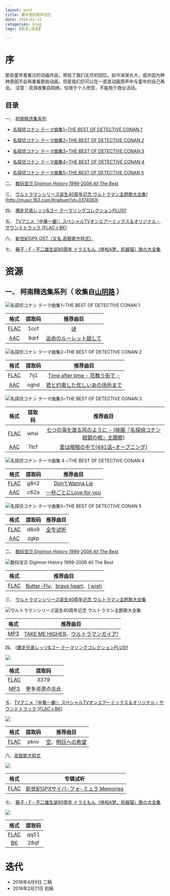 ```yaml
---
layout: post
title: 童年里的歌声记忆
date: 2016-02-21
categories: blog
tags: [影音,资源]

---
```




# 序

那些童年里看过的动画作品，带给了我们无尽的回忆。如今渐渐长大，或许因为种种原因不会再重看那些动画，但是我们仍可以在一首首动画原声中与童年的自己再会。
注意：资源收集自网络，仅限于个人欣赏，不能用于商业活动。

## 目录

一、 [柯南精选集系列](http://music.163.com/#/search/m/?id=4940932&s=THE%20BEST%20OF%20DETECTIVE%20CONAN&type=10)

* [名探侦コナン テーマ曲集1~THE BEST OF DETECTIVE CONAN 1](http://music.163.com/#/album?id=496860)
* [名探侦コナン テーマ曲集2~THE BEST OF DETECTIVE CONAN 2](http://music.163.com/#/album?id=496537)


* [名探侦コナン テーマ曲集3~THE BEST OF DETECTIVE CONAN 3](http://music.163.com/#/album?id=494927)	


* [名探侦コナン テーマ曲集4~THE BEST OF DETECTIVE CONAN 4](http://music.163.com/#/album?id=492691)


* [名探侦コナン テーマ曲集5~THE BEST OF DETECTIVE CONAN 5](http://music.163.com/#/album?id=3048041) 

二、 [数码宝贝 Digimon History 1999-2006 All The Best](http://music.163.com/#/album?id=494028)

三、 [ウルトラマンシリーズ诞生40周年记念 ウルトラマン主题歌大全集](http://music.163.com/#/album?id=495615)](http://music.163.com/#/album?id=3374083)

四、 [爆走兄弟レッツ&ゴー テーマソングコレクションPLUS!!](http://music.163.com/#/album?id=496297)

五、 [TVアニメ『中華一番!』スペシャルTVオンエアーミックス＆オリジナル・サウンドトラック [FLAC＋BK]](http://music.163.com/#/album?id=47045)

六、 [新世紀GPX OST（又名 高智能方程式）](http://music.163.com/#/search/m/?id=492735&s=%E9%AB%98%E6%99%BA%E8%83%BD%E6%96%B9%E7%A8%8B%E5%BC%8F&type=10)

七、 [藤子・F・不二雄生诞80周年 ドラえもん（哆啦A梦、机器猫）歌の大全集](http://music.163.com/#/album?id=2866785)

# 资源

## 一、 柯南精选集系列（ 收集自[山阴路](http://shanyinlu.com/search?k=+%E5%90%8D%E4%BE%A6%E6%8E%A2%E6%9F%AF%E5%8D%97%E4%B8%BB%E9%A2%98%E6%9B%B2%E7%B2%BE%E9%80%89%E9%9B%86) ）

![名探侦コナン テーマ曲集1~THE BEST OF DETECTIVE CONAN 1](http://p3.music.126.net/fysD-1SXjqIY1f91k4NThw==/5790028232027570.jpg)

|                    格式                    | 提取码  |                   推荐曲目                   |
| :--------------------------------------: | :--: | :--------------------------------------: |
| [FLAC](http://pan.baidu.com/share/init?shareid=1133626014&uk=1879509496) | 1ccf | [谜](http://music.163.com/#/song?id=4995268) |
| [AAC](http://pan.baidu.com/share/init?shareid=1469606262&uk=3409063139) | 9drf | [运命のルーレット廻して](http://music.163.com/#/song?id=4995269) |

![名探侦コナン テーマ曲集2~THE BEST OF DETECTIVE CONAN 2](http://p4.music.126.net/sfvaG7U8GVvflAiBT1NZ1w==/5841705278530697.jpg)

|                    格式                    | 提取码  |                   推荐曲目                   |
| :--------------------------------------: | :--: | :--------------------------------------: |
| [FLAC](http://pan.baidu.com/share/init?shareid=1149329463&uk=1879509496) | 7ij1 | [Time after time - 花舞う街で -](http://music.163.com/#/song?id=4988131) |
| [AAC](http://pan.baidu.com/share/init?shareid=1465061983&uk=3409063139) | oghd | [君と约束した优しいあの场所まで](http://music.163.com/#/song?id=4988136) |

![名探侦コナン テーマ曲集3~THE BEST OF DETECTIVE CONAN 3](http://p4.music.126.net/QO02K70eets8MQiY94Tkag==/5893382324984861.jpg)

|                    格式                    | 提取码  |                   推荐曲目                   |
| :--------------------------------------: | :--: | :--------------------------------------: |
| [FLAC](http://pan.baidu.com/share/init?shareid=1160249906&uk=1879509496) | whxi | [七つの海を渡る风のように - (映画『名探偵コナン 紺碧の棺』主題歌)](http://music.163.com/#/song?id=4956255) |
| [AAC](http://pan.baidu.com/share/init?shareid=1462320695&uk=3409063139) | 7tcf | [爱は暗暗の中で(491话~オープニング)](http://music.163.com/#/song?id=4956267) |

![名探侦コナン テーマ曲集 4 ~THE BEST OF DETECTIVE CONAN 4](http://p4.music.126.net/xWPgM0JzZxKgKV2SpZvxkw==/5839506255275238.jpg)

|                    格式                    | 提取码  |                   推荐曲目                   |
| :--------------------------------------: | :--: | :--------------------------------------: |
| [FLAC](http://pan.baidu.com/share/init?shareid=1439748040&uk=1879509496) | g8n2 | [Don't Wanna Lie](http://music.163.com/#/song?id=4920912) |
| [AAC](http://pan.baidu.com/share/init?shareid=1453796819&uk=3409063139) | c62a | [一秒ごとにLove for you](http://music.163.com/#/song?id=4920915) |

![名探侦コナン テーマ曲集5~THE BEST OF DETECTIVE CONAN 5](http://p3.music.126.net/8OD5YOH9-xY6s2weUZpUNA==/2544269907957505.jpg)

|                   格式                    | 提取码  |                   推荐曲目                   |
| :-------------------------------------: | :--: | :--------------------------------------: |
|  [FLAC](http://pan.baidu.com/s/1q6KZ8)  | d8x9 | [全专试听](http://music.163.com/#/album?id=3048041) |
| [AAC](http://pan.baidu.com/s/1sjoZ5M1 ) | zgkp |                                          |

二、 [数码宝贝 Digimon History 1999-2006 All The Best](http://tieba.baidu.com/p/1686727919)

![数码宝贝 Digimon History 1999-2006 All The Best](http://p3.music.126.net/o8ZfncjFF5frq8Q8iJJ9QQ==/2321069046256264.jpg)

|                    格式                    |                   推荐曲目                   |
| :--------------------------------------: | :--------------------------------------: |
| [FLAC](http://pan.baidu.com/share/link?shareid=3508825860&uk=3859271698) | [Butter-Fly](http://music.163.com/#/song?id=4940920)、[brave heart](http://music.163.com/#/song?id=4940927)、[I wish](http://music.163.com/#/song?id=4940932) |

三、 [ウルトラマンシリーズ诞生40周年记念 ウルトラマン主题歌大全集](http://tieba.baidu.com/p/2181659139)

![ ウルトラマンシリーズ诞生40周年记念 ウルトラマン主题歌大全集](http://p4.music.126.net/Yp-GL6fNsUv_CQt4Q3jLqw==/2249600790443327.jpg)

|                    格式                    |                   推荐曲目                   |
| :--------------------------------------: | :--------------------------------------: |
| [MP3](http://pan.baidu.com/share/link?shareid=70319&uk=1828956988) | [TAKE ME HIGHER](http://music.163.com/#/song?id=4969175)、[ウルトラマンガイア!](http://music.163.com/#/song?id=4969169) |

四、 [[爆走兄弟レッツ&ゴー テーマソングコレクションPLUS!!](http://tieba.baidu.com/p/2106907611)

![](http://p4.music.126.net/jNLppmEgPtUcEIf05GMLsA==/4458519650648571.jpg)

|                    格式                    |   提取码   |
| :--------------------------------------: | :-----: |
| [FLAC](http://pan.baidu.com/share/link?shareid=513841&uk=3892716081) |  3379   |
| [MP3](http://tieba.baidu.com/p/4063323966) | 更多资源点击此 |

五、[TVアニメ『中華一番!』スペシャルTVオンエアーミックス＆オリジナル・サウンドトラック [FLAC＋BK]](http://www.mddmm.com/thread-21391-1-1.html)

![](http://p3.music.126.net/SojabfMWV76vlNlDhHPEfA==/4427733325070778.jpg)

| 格式                                      | 提取码  |                   推荐曲目                   |
| --------------------------------------- | :--: | :--------------------------------------: |
| [FLAC](http://pan.baidu.com/s/1jGpT0UE) | pknv | [空](http://music.163.com/#/song?id=492712)、[明日への希望](http://music.163.com/#/song?id=492735) |

六、[高智能方程式](http://music.163.com/#/album?id=3319184)

![](http://p3.music.126.net/UnlM74oG2xmOw5uRzmGpXA==/3299634396197092.jpg)

|                    格式                    |                   专辑试听                   |
| :--------------------------------------: | :--------------------------------------: |
| [FLAC](http://pan.baidu.com/share/link?shareid=6844&uk=2116289841#path=%252F) | [新世紀GPXサイバ-フォ-ミュラ Memories](http://music.163.com/#/album?id=3211360) |

七、 [藤子・F・不二雄生诞80周年 ドラえもん（哆啦A梦、机器猫）歌の大全集](http://www.tsdm.net/forum.php?mod=viewthread&tid=389100)

![](http://p3.music.126.net/LTs766FNlp4w-IaSI5ezTg==/5823013580925801.jpg)

|                   格式                   | 提取码  |
| :------------------------------------: | :--: |
| [FLAC](http://pan.baidu.com/s/188F6Z ) | qq51 |
|  [BK](http://pan.baidu.com/s/1mobqi )  | 28qf |



# 迭代

* 2016年4月9日 二稿
* 2016年2月21日 初稿
